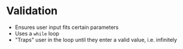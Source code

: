 # Validation

- Ensures user input fits certain parameters
-  Uses a `while` loop
- "Traps" user in the loop until they enter a valid value, i.e. infinitely
